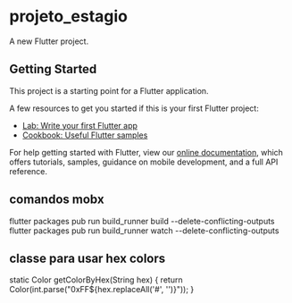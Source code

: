 # projeto_estagio

A new Flutter project.

## Getting Started

This project is a starting point for a Flutter application.

A few resources to get you started if this is your first Flutter project:

- [Lab: Write your first Flutter app](https://flutter.dev/docs/get-started/codelab)
- [Cookbook: Useful Flutter samples](https://flutter.dev/docs/cookbook)

For help getting started with Flutter, view our
[online documentation](https://flutter.dev/docs), which offers tutorials,
samples, guidance on mobile development, and a full API reference.

## comandos mobx

flutter packages pub run build_runner build --delete-conflicting-outputs
flutter packages pub run build_runner watch --delete-conflicting-outputs

## classe para usar hex colors

static Color getColorByHex(String hex) {
    return Color(int.parse("0xFF${hex.replaceAll('#', '')}"));
  }